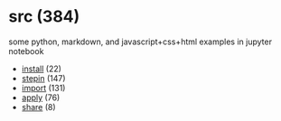 # src (384)
some python, markdown, and javascript+css+html examples in jupyter notebook

+ [install](install/README.md) (22)
+ [stepin](stepin/README.md) (147)
+ [import](import/README.md) (131)
+ [apply](apply/README.md) (76)
+ [share](share/README.md) (8)
